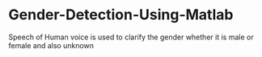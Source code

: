 # Gender-Detection-Using-Matlab
Speech of Human voice is used to clarify the gender whether it is male or female and also unknown
